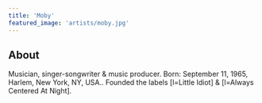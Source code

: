 ```yaml
---
title: 'Moby'
featured_image: 'artists/moby.jpg'
---
```


## About

Musician, singer-songwriter & music producer.
Born: September 11, 1965, Harlem, New York, NY, USA..
Founded the labels [l=Little Idiot] & [l=Always Centered At Night].
